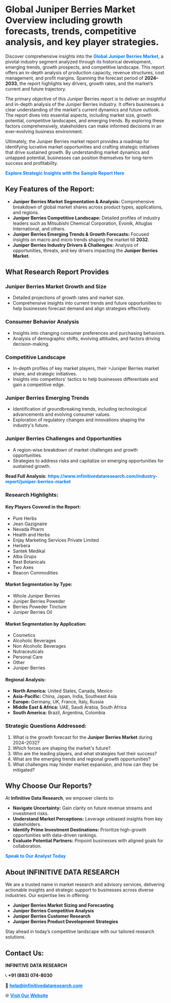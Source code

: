 <h1>Global Juniper Berries Market Overview including growth forecasts, trends, competitive analysis, and key player strategies.</h1>
<p>
Discover comprehensive insights into the 
<a href="https://www.infinitivedataresearch.com/industry-report/juniper-berries-market" rel="dofollow" style="color: #007BFF; text-decoration: none;"><strong>Global Juniper Berries Market</strong></a>, a pivotal industry segment analyzed through its historical development, emerging trends, growth prospects, and competitive landscape. This report offers an in-depth analysis of production capacity, revenue structures, cost management, and profit margins. Spanning the forecast period of <strong>2024–2033</strong>, the report highlights key drivers, growth rates, and the market’s current and future trajectory.
</p>
<p>
The primary objective of this Juniper Berries report is to deliver an insightful and in-depth analysis of the Juniper Berries industry. It offers businesses a clear understanding of the market's current dynamics and future outlook. The report dives into essential aspects, including market size, growth potential, competitive landscapes, and emerging trends. By exploring these factors comprehensively, stakeholders can make informed decisions in an ever-evolving business environment.
</p>
<p>
Ultimately, the Juniper Berries market report provides a roadmap for identifying lucrative market opportunities and crafting strategic initiatives that drive sustained growth. By understanding market dynamics and untapped potential, businesses can position themselves for long-term success and profitability.
</p>
<p>
<a href="https://www.infinitivedataresearch.com/request-sample/reportId=111695" style="color: #007BFF; text-decoration: none;"><strong>Explore Strategic Insights with the Sample Report Here</strong></a>
</p>

<h2>Key Features of the Report:</h2>
<ul>
<li><strong>Juniper Berries Market Segmentation & Analysis:</strong> Comprehensive breakdown of global market shares across product types, applications, and regions.</li>
<li><strong>Juniper Berries Competitive Landscape:</strong> Detailed profiles of industry leaders such as Mitsubishi Chemical Corporation, Evonik, Altuglas International, and others.</li>
<li><strong>Juniper Berries Emerging Trends & Growth Forecasts:</strong> Focused insights on macro and micro trends shaping the market till <strong>2032</strong>.</li>
<li><strong>Juniper Berries Industry Drivers & Challenges:</strong> Analysis of opportunities, threats, and key drivers impacting the <strong>Juniper Berries Market</strong>.</li>
</ul>

<h2>What Research Report Provides</h2>
<h3>Juniper Berries Market Growth and Size</h3>
<ul>
<li>Detailed projections of growth rates and market size.</li>
<li>Comprehensive insights into current trends and future opportunities to help businesses forecast demand and align strategies effectively.</li>
</ul>

<h3>Consumer Behavior Analysis</h3>
<ul>
<li>Insights into changing consumer preferences and purchasing behaviors.</li>
<li>Analysis of demographic shifts, evolving attitudes, and factors driving decision-making.</li>
</ul>

<h3>Competitive Landscape</h3>
<ul>
<li>In-depth profiles of key market players, their >Juniper Berries market share, and strategic initiatives.</li>
<li>Insights into competitors' tactics to help businesses differentiate and gain a competitive edge.</li>
</ul>

<h3>Juniper Berries Emerging Trends</h3>
<ul>
<li>Identification of groundbreaking trends, including technological advancements and evolving consumer values.</li>
<li>Exploration of regulatory changes and innovations shaping the industry's future.</li>
</ul>

<h3>Juniper Berries Challenges and Opportunities</h3>
<ul>
<li>A region-wise breakdown of market challenges and growth opportunities.</li>
<li>Strategies to address risks and capitalize on emerging opportunities for sustained growth.</li>
</ul>
<p><strong>Read Full Analysis:</strong> <a href="https://www.infinitivedataresearch.com/industry-report/juniper-berries-market" rel="dofollow" style="color: #007BFF; text-decoration: none;"><strong>https://www.infinitivedataresearch.com/industry-report/juniper-berries-market</strong></a></p>
<h3>Research Highlights:</h3>
<h4>Key Players Covered in the Report:</h4>
<ul><li>Pure Herbs</li><li>Jean Gazignaire</li><li>Nevada Pharm</li><li>Health and Herbs</li><li>Enjay Marketing Services Private Limited</li><li>Herbera</li><li>Santek Medikal</li><li>Alba Grups</li><li>Best Botanicals</li><li>Two Axes</li><li>Beacon Commodities</li></ul>
<h4>Market Segmentation by Type:</h4>
<ul><li>Whole Juniper Berries</li><li>Juniper Berries Poweder</li><li>Berries Poweder Tincture</li><li>Juniper Berries Oil</li></ul>
<h4>Market Segmentation by Application:</h4>
<ul><li>Cosmetics</li><li>Alcoholic Beverages</li><li>Non Alcoholic Beverages</li><li>Nutraceuticals</li><li>Personal Care</li><li>Other</li><li>Juniper Berries</li></ul>

<h4>Regional Analysis:</h4>
<ul>
<li><strong>North America:</strong> United States, Canada, Mexico</li>
<li><strong>Asia-Pacific:</strong> China, Japan, India, Southeast Asia</li>
<li><strong>Europe:</strong> Germany, UK, France, Italy, Russia</li>
<li><strong>Middle East & Africa:</strong> UAE, Saudi Arabia, South Africa</li>
<li><strong>South America:</strong> Brazil, Argentina, Colombia</li>
</ul>

<h3>Strategic Questions Addressed:</h3>
<ol>
<li>What is the growth forecast for the <strong>Juniper Berries Market</strong> during 2024–2032?</li>
<li>Which forces are shaping the market's future?</li>
<li>Who are the leading players, and what strategies fuel their success?</li>
<li>What are the emerging trends and regional growth opportunities?</li>
<li>What challenges may hinder market expansion, and how can they be mitigated?</li>
</ol>

<h2>Why Choose Our Reports?</h2>
<p>At <strong>Infinitive Data Research</strong>, we empower clients to:</p>
<ul>
<li><strong>Navigate Uncertainty:</strong> Gain clarity on future revenue streams and investment risks.</li>
<li><strong>Understand Market Perceptions:</strong> Leverage unbiased insights from key stakeholders.</li>
<li><strong>Identify Prime Investment Destinations:</strong> Prioritize high-growth opportunities with data-driven rankings.</li>
<li><strong>Evaluate Potential Partners:</strong> Pinpoint businesses with aligned goals for collaboration.</li>
</ul>
<p><a href="https://www.infinitivedataresearch.com/industry-report/juniper-berries-market" rel="dofollow" style="color: #007BFF; text-decoration: none;"><strong>Speak to Our Analyst Today</strong></a></p>

<h2>About INFINITIVE DATA RESEARCH</h2>
<p>We are a trusted name in market research and advisory services, delivering actionable insights and strategic support to businesses across diverse industries. Our expertise lies in offering:</p>
<ul>
<li><strong>Juniper Berries Market Sizing and Forecasting</strong></li>
<li><strong>Juniper Berries Competitive Analysis</strong></li>
<li><strong>Juniper Berries Customer Research</strong></li>
<li><strong>Juniper Berries Product Development Strategies</strong></li>
</ul>
<p>Stay ahead in today’s competitive landscape with our tailored research solutions.</p>

<h2>Contact Us:</h2>
<p><strong>INFINITIVE DATA RESEARCH</strong></p>
<p>📞 <strong>+91 (883) 074-8030</strong></p>
<p>📧 <strong><a href="mailto:help@infinitivedataresearch.com" style="color: #007BFF;">help@infinitivedataresearch.com</a></strong></p>
<p>🌐 <strong><a href="https://www.infinitivedataresearch.com" rel="dofollow" style="color: #007BFF;">Visit Our Website</a></strong></p>